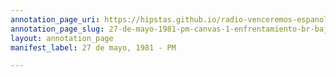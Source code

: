 ```yaml
---
annotation_page_uri: https://hipstas.github.io/radio-venceremos-espanol/annotations/27-de-mayo-1981-pm-canvas-1-enfrentamiento-br-bajas.json
annotation_page_slug: 27-de-mayo-1981-pm-canvas-1-enfrentamiento-br-bajas
layout: annotation_page
manifest_label: 27 de mayo, 1981 - PM

---
```

